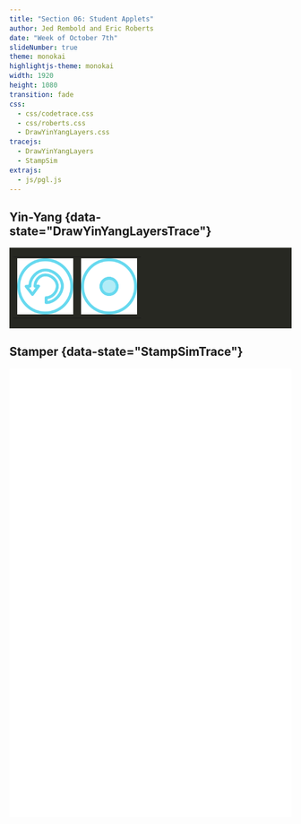 ```yaml
---
title: "Section 06: Student Applets"
author: Jed Rembold and Eric Roberts
date: "Week of October 7th"
slideNumber: true
theme: monokai
highlightjs-theme: monokai
width: 1920
height: 1080
transition: fade
css:
  - css/codetrace.css
  - css/roberts.css
  - DrawYinYangLayers.css
tracejs:
  - DrawYinYangLayers
  - StampSim
extrajs:
  - js/pgl.js
---
```




## Yin-Yang {data-state="DrawYinYangLayersTrace"}
<table style="margin:auto;">
<tbody style="border:none; background-color:#272822;">
<tr style="border:none; background-color:#272822; padding:0px;">
<td colspan=2 style="border:none; background-color:#272822; padding:0px;">
<div id="DrawYinYangCanvas" class="CTCanvas"
     style="border:none; background-color:#272822;"></div>
</td>
</tr>
<tr>
<td style="text-align:center; width:948px;">
<table class="CTControlStrip">
<tbody>
<tr>
<td>
<img id=DrawYinYangResetButton
     style="width:100px;"
     src="images/ResetControl.png"
     alt="ResetButton" />
</td>
<td>
<img id=DrawYinYangToggleDotsButton
     style="width:100px;"
     src="images/ToggleDotsControl.png"
     alt="ToggleDotsButton" />
</td>
</tr>
</tbody>
</table>
</td>
</tr>
</tbody>
</table>


## Stamper {data-state="StampSimTrace"}
<div id="StampCanvas" class="CTCanvas"
     style="border:none; background-color:white; width:100%; height:800px;"></div>



